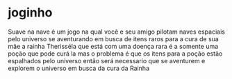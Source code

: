 # joginho
Suave na nave é um jogo na qual você e seu amigo pilotam naves espaciais pelo universo se aventurando em busca de itens raros para a cura de sua mãe a rainha Therisséla que está com uma doença rara é a somente uma poção que pode curá la mas o problema é que os itens para a poção estão espalhados pelo universo então será necessario que se aventurem e explorem o universo em busca da cura da Rainha
